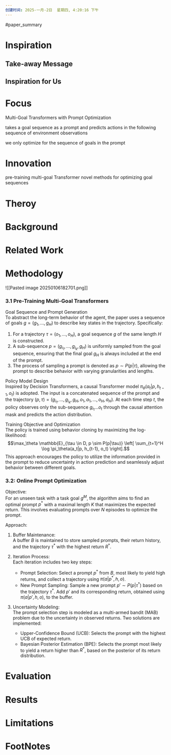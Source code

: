 ```yaml
---
创建时间: 2025-一月-2日  星期四, 4:20:16 下午
---
```

#paper_summary 

# Inspiration


## Take-away Message




## Inspiration for Us





# Focus
Multi-Goal Transformers with Prompt Optimization

takes a goal sequence as a prompt and predicts actions in the following sequence of environment observations

we only optimize for the sequence of goals in the prompt

# Innovation
pre-training multi-goal Transformer
novel methods for optimizing goal sequences

# Theroy



# Background



# Related Work




# Methodology
![[Pasted image 20250106182701.png]]


### 3.1 Pre-Training Multi-Goal Transformers

Goal Sequence and Prompt Generation  
To abstract the long-term behavior of the agent, the paper uses a sequence of goals $g = (g_1, \dots, g_H)$ to describe key states in the trajectory. Specifically:
1. For a trajectory $\tau = (o_1, \dots, o_H)$, a goal sequence $g$ of the same length $H$ is constructed.
2. A sub-sequence $p = (g_{i_1}, \dots, g_{i_k}, g_H)$ is uniformly sampled from the goal sequence, ensuring that the final goal $g_H$ is always included at the end of the prompt.
3. The process of sampling a prompt is denoted as $p \sim P(p|\tau)$, allowing the prompt to describe behavior with varying granularities and lengths.

Policy Model Design  
Inspired by Decision Transformers, a causal Transformer model $\pi_\theta(a_t|p, h_{t-1}, o_t)$ is adopted. The input is a concatenated sequence of the prompt and the trajectory $(p, \tau) = (g_{i_1}, \dots, g_{i_k}, g_H, o_1, a_1, \dots, o_H, a_H)$. At each time step $t$, the policy observes only the sub-sequence $g_{i_1} \dots o_t$ through the causal attention mask and predicts the action distribution.

Training Objective and Optimization  
The policy is trained using behavior cloning by maximizing the log-likelihood:
$$\max_\theta \mathbb{E}_{\tau \in D, p \sim P(p|\tau)} \left[ \sum_{t=1}^H \log \pi_\theta(a_t|p, h_{t-1}, o_t) \right].$$
This approach encourages the policy to utilize the information provided in the prompt to reduce uncertainty in action prediction and seamlessly adjust behavior between different goals.


### 3.2: Online Prompt Optimization

Objective:  
For an unseen task with a task goal $g^M$, the algorithm aims to find an optimal prompt $p^*$ with a maximal length $K$ that maximizes the expected return. This involves evaluating prompts over $N$ episodes to optimize the prompt.

Approach:  
1. Buffer Maintenance:  
   A buffer $B$ is maintained to store sampled prompts, their return history, and the trajectory $\tau^*$ with the highest return $R^*$.

2. Iteration Process:  
   Each iteration includes two key steps:
   - Prompt Selection: Select a prompt $p^*$ from $B$, most likely to yield high returns, and collect a trajectory using $\pi(a|p^*, h, o)$.
   - New Prompt Sampling: Sample a new prompt $p' \sim P(p|\tau^*)$ based on the trajectory $\tau^*$. Add $p'$ and its corresponding return, obtained using $\pi(a|p', h, o)$, to the buffer.

3. Uncertainty Modeling:  
   The prompt selection step is modeled as a multi-armed bandit (MAB) problem due to the uncertainty in observed returns. Two solutions are implemented:
   - Upper-Confidence Bound (UCB): Selects the prompt with the highest UCB of expected return.
   - Bayesian Posterior Estimation (BPE): Selects the prompt most likely to yield a return higher than $R^*$, based on the posterior of its return distribution.


# Evaluation



# Results



# Limitations


# FootNotes
